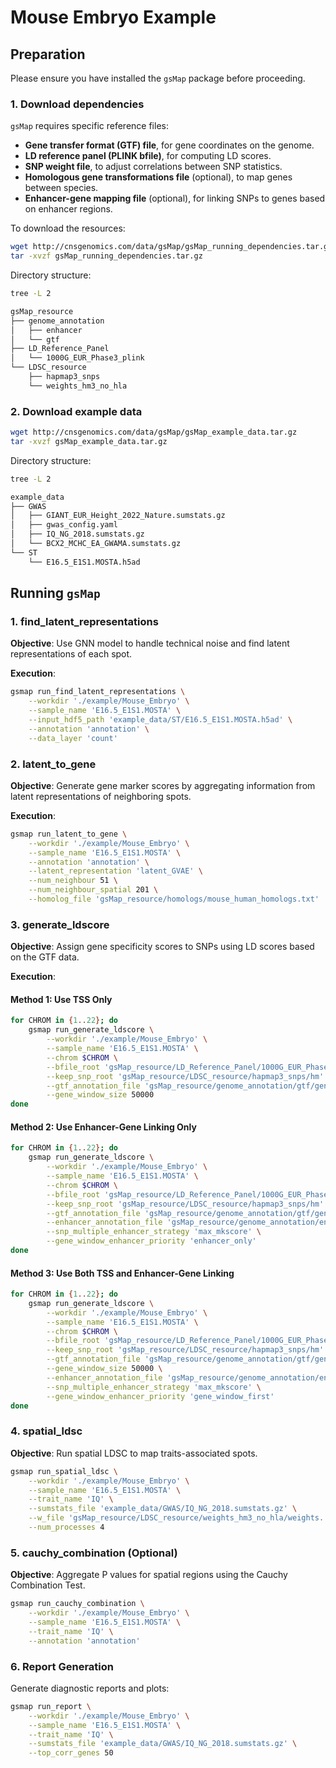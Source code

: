 # Mouse Embryo Example

## Preparation

Please ensure you have installed the `gsMap` package before proceeding.

### 1. Download dependencies

`gsMap` requires specific reference files:
- **Gene transfer format (GTF) file**, for gene coordinates on the genome.
- **LD reference panel (PLINK bfile)**, for computing LD scores.
- **SNP weight file**, to adjust correlations between SNP statistics.
- **Homologous gene transformations file** (optional), to map genes between species.
- **Enhancer-gene mapping file** (optional), for linking SNPs to genes based on enhancer regions.

To download the resources:
```bash
wget http://cnsgenomics.com/data/gsMap/gsMap_running_dependencies.tar.gz
tar -xvzf gsMap_running_dependencies.tar.gz
```

Directory structure:
```bash
tree -L 2

gsMap_resource
├── genome_annotation
│   ├── enhancer
│   └── gtf
├── LD_Reference_Panel
│   └── 1000G_EUR_Phase3_plink
└── LDSC_resource
    ├── hapmap3_snps
    └── weights_hm3_no_hla
```

### 2. Download example data

```bash
wget http://cnsgenomics.com/data/gsMap/gsMap_example_data.tar.gz
tar -xvzf gsMap_example_data.tar.gz
```

Directory structure:
```bash
tree -L 2

example_data
├── GWAS
│   ├── GIANT_EUR_Height_2022_Nature.sumstats.gz
│   ├── gwas_config.yaml
│   ├── IQ_NG_2018.sumstats.gz
│   └── BCX2_MCHC_EA_GWAMA.sumstats.gz
└── ST
    └── E16.5_E1S1.MOSTA.h5ad
```

## Running `gsMap`

### 1. find_latent_representations

**Objective**: Use GNN model to handle technical noise and find latent representations of each spot.

**Execution**:
```bash
gsmap run_find_latent_representations \
    --workdir './example/Mouse_Embryo' \
    --sample_name 'E16.5_E1S1.MOSTA' \
    --input_hdf5_path 'example_data/ST/E16.5_E1S1.MOSTA.h5ad' \
    --annotation 'annotation' \
    --data_layer 'count'
```

### 2. latent_to_gene

**Objective**: Generate gene marker scores by aggregating information from latent representations of neighboring spots.

**Execution**:
```bash
gsmap run_latent_to_gene \
    --workdir './example/Mouse_Embryo' \
    --sample_name 'E16.5_E1S1.MOSTA' \
    --annotation 'annotation' \
    --latent_representation 'latent_GVAE' \
    --num_neighbour 51 \
    --num_neighbour_spatial 201 \
    --homolog_file 'gsMap_resource/homologs/mouse_human_homologs.txt'
```

### 3. generate_ldscore

**Objective**: Assign gene specificity scores to SNPs using LD scores based on the GTF data.

**Execution**:

#### Method 1: Use TSS Only

```bash
for CHROM in {1..22}; do
    gsmap run_generate_ldscore \
        --workdir './example/Mouse_Embryo' \
        --sample_name 'E16.5_E1S1.MOSTA' \
        --chrom $CHROM \
        --bfile_root 'gsMap_resource/LD_Reference_Panel/1000G_EUR_Phase3_plink/1000G.EUR.QC' \
        --keep_snp_root 'gsMap_resource/LDSC_resource/hapmap3_snps/hm' \
        --gtf_annotation_file 'gsMap_resource/genome_annotation/gtf/gencode.v39lift37.annotation.gtf' \
        --gene_window_size 50000
done
```

#### Method 2: Use Enhancer-Gene Linking Only

```bash
for CHROM in {1..22}; do
    gsmap run_generate_ldscore \
        --workdir './example/Mouse_Embryo' \
        --sample_name 'E16.5_E1S1.MOSTA' \
        --chrom $CHROM \
        --bfile_root 'gsMap_resource/LD_Reference_Panel/1000G_EUR_Phase3_plink/1000G.EUR.QC' \
        --keep_snp_root 'gsMap_resource/LDSC_resource/hapmap3_snps/hm' \
        --gtf_annotation_file 'gsMap_resource/genome_annotation/gtf/gencode.v39lift37.annotation.gtf' \
        --enhancer_annotation_file 'gsMap_resource/genome_annotation/enhancer/by_tissue/ALL/ABC_roadmap_merged.bed' \
        --snp_multiple_enhancer_strategy 'max_mkscore' \
        --gene_window_enhancer_priority 'enhancer_only'
done
```

#### Method 3: Use Both TSS and Enhancer-Gene Linking

```bash
for CHROM in {1..22}; do
    gsmap run_generate_ldscore \
        --workdir './example/Mouse_Embryo' \
        --sample_name 'E16.5_E1S1.MOSTA' \
        --chrom $CHROM \
        --bfile_root 'gsMap_resource/LD_Reference_Panel/1000G_EUR_Phase3_plink/1000G.EUR.QC' \
        --keep_snp_root 'gsMap_resource/LDSC_resource/hapmap3_snps/hm' \
        --gtf_annotation_file 'gsMap_resource/genome_annotation/gtf/gencode.v39lift37.annotation.gtf' \
        --gene_window_size 50000 \
        --enhancer_annotation_file 'gsMap_resource/genome_annotation/enhancer/by_tissue/ALL/ABC_roadmap_merged.bed' \
        --snp_multiple_enhancer_strategy 'max_mkscore' \
        --gene_window_enhancer_priority 'gene_window_first'
done
```

### 4. spatial_ldsc

**Objective**: Run spatial LDSC to map traits-associated spots.


```bash
gsmap run_spatial_ldsc \
    --workdir './example/Mouse_Embryo' \
    --sample_name 'E16.5_E1S1.MOSTA' \
    --trait_name 'IQ' \
    --sumstats_file 'example_data/GWAS/IQ_NG_2018.sumstats.gz' \
    --w_file 'gsMap_resource/LDSC_resource/weights_hm3_no_hla/weights.' \
    --num_processes 4
```


### 5. cauchy_combination (Optional)

**Objective**: Aggregate P values for spatial regions using the Cauchy Combination Test.

```bash
gsmap run_cauchy_combination \
    --workdir './example/Mouse_Embryo' \
    --sample_name 'E16.5_E1S1.MOSTA' \
    --trait_name 'IQ' \
    --annotation 'annotation'
```

### 6. Report Generation

Generate diagnostic reports and plots:

```bash
gsmap run_report \
    --workdir './example/Mouse_Embryo' \
    --sample_name 'E16.5_E1S1.MOSTA' \
    --trait_name 'IQ' \
    --sumstats_file 'example_data/GWAS/IQ_NG_2018.sumstats.gz' \
    --top_corr_genes 50
```
